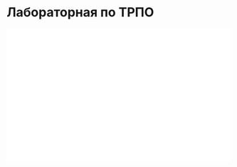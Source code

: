 # Лабораторная по ТРПО
<div style="width: 100%;">
    <img src="hello.svg" width="800" height="300">
</div>

